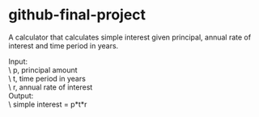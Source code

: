 # github-final-project

A calculator that calculates simple interest given principal, annual rate of interest and time period in years.

Input: \
\  p, principal amount \
\  t, time period in years \
\  r, annual rate of interest \
Output: \
\  simple interest = p\*t\*r
  
